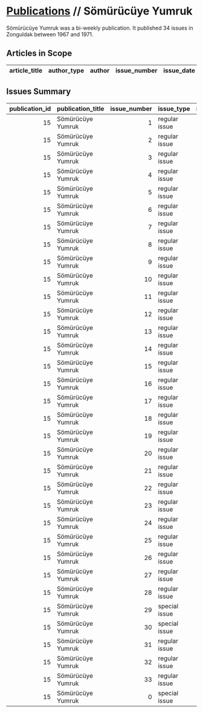 # [Publications](firstlevel_publications.md) // Sömürücüye Yumruk

Sömürücüye Yumruk was a bi-weekly publication. It published 34 issues in Zonguldak between 1967 and 1971.

## Articles in Scope

| article_title   | author_type   | author   | issue_number   | issue_date   | pages   |
|-----------------|---------------|----------|----------------|--------------|---------|

## Issues Summary

|   publication_id | publication_title   |   issue_number | issue_type    |   issue_year |   issue_month |   issue_day |   printing_house_name |
|-----------------:|:--------------------|---------------:|:--------------|-------------:|--------------:|------------:|----------------------:|
|               15 | Sömürücüye Yumruk   |              1 | regular issue |         1967 |            10 |           4 |                   nan |
|               15 | Sömürücüye Yumruk   |              2 | regular issue |         1967 |            10 |          16 |                   nan |
|               15 | Sömürücüye Yumruk   |              3 | regular issue |         1967 |            11 |           7 |                   nan |
|               15 | Sömürücüye Yumruk   |              4 | regular issue |         1967 |            11 |          24 |                   nan |
|               15 | Sömürücüye Yumruk   |              5 | regular issue |         1967 |            12 |         nan |                   nan |
|               15 | Sömürücüye Yumruk   |              6 | regular issue |         1967 |            12 |          28 |                   nan |
|               15 | Sömürücüye Yumruk   |              7 | regular issue |         1968 |             1 |          17 |                   nan |
|               15 | Sömürücüye Yumruk   |              8 | regular issue |         1968 |             2 |           1 |                   nan |
|               15 | Sömürücüye Yumruk   |              9 | regular issue |         1968 |             2 |          21 |                   nan |
|               15 | Sömürücüye Yumruk   |             10 | regular issue |         1968 |             3 |           7 |                   nan |
|               15 | Sömürücüye Yumruk   |             11 | regular issue |         1968 |             5 |          14 |                   nan |
|               15 | Sömürücüye Yumruk   |             12 | regular issue |         1968 |             5 |          30 |                   nan |
|               15 | Sömürücüye Yumruk   |             13 | regular issue |         1968 |             7 |          26 |                   nan |
|               15 | Sömürücüye Yumruk   |             14 | regular issue |         1968 |             8 |          26 |                   nan |
|               15 | Sömürücüye Yumruk   |             15 | regular issue |         1968 |            10 |          26 |                   nan |
|               15 | Sömürücüye Yumruk   |             16 | regular issue |         1968 |            12 |          10 |                   nan |
|               15 | Sömürücüye Yumruk   |             17 | regular issue |         1968 |            12 |          25 |                   nan |
|               15 | Sömürücüye Yumruk   |             18 | regular issue |         1969 |             2 |           6 |                   nan |
|               15 | Sömürücüye Yumruk   |             19 | regular issue |         1969 |             3 |           8 |                   nan |
|               15 | Sömürücüye Yumruk   |             20 | regular issue |         1969 |             5 |         nan |                   nan |
|               15 | Sömürücüye Yumruk   |             21 | regular issue |         1969 |             6 |         nan |                   nan |
|               15 | Sömürücüye Yumruk   |             22 | regular issue |         1969 |             8 |          26 |                   nan |
|               15 | Sömürücüye Yumruk   |             23 | regular issue |         1969 |             9 |          25 |                   nan |
|               15 | Sömürücüye Yumruk   |             24 | regular issue |         1969 |            11 |          22 |                   nan |
|               15 | Sömürücüye Yumruk   |             25 | regular issue |         1970 |             1 |          19 |                   nan |
|               15 | Sömürücüye Yumruk   |             26 | regular issue |         1970 |             3 |          20 |                   nan |
|               15 | Sömürücüye Yumruk   |             27 | regular issue |         1970 |             6 |           8 |                   nan |
|               15 | Sömürücüye Yumruk   |             28 | regular issue |         1970 |             8 |          14 |                   nan |
|               15 | Sömürücüye Yumruk   |             29 | special issue |         1970 |             9 |          10 |                   nan |
|               15 | Sömürücüye Yumruk   |             30 | special issue |         1970 |            10 |          28 |                   nan |
|               15 | Sömürücüye Yumruk   |             31 | regular issue |         1971 |             1 |          23 |                   nan |
|               15 | Sömürücüye Yumruk   |             32 | regular issue |         1971 |             2 |          27 |                   nan |
|               15 | Sömürücüye Yumruk   |             33 | regular issue |         1971 |             4 |          23 |                   nan |
|               15 | Sömürücüye Yumruk   |              0 | special issue |         1968 |            12 |          25 |                   nan |